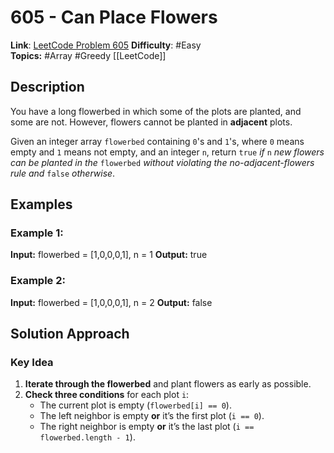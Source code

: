 # 605 - Can Place Flowers
**Link**: [LeetCode Problem 605](https://leetcode.com/problems/can-place-flowers/description/) 
**Difficulty**: #Easy  
**Topics:** #Array #Greedy
[[LeetCode]]
## Description

You have a long flowerbed in which some of the plots are planted, and some are not. However, flowers cannot be planted in **adjacent** plots.

Given an integer array `flowerbed` containing `0`'s and `1`'s, where `0` means empty and `1` means not empty, and an integer `n`, return `true` _if_ `n` _new flowers can be planted in the_ `flowerbed` _without violating the no-adjacent-flowers rule and_ `false` _otherwise_.

## Examples
### Example 1:
**Input:** flowerbed = [1,0,0,0,1], n = 1
**Output:** true

### Example 2:
**Input:** flowerbed = [1,0,0,0,1], n = 2
**Output:** false


## Solution Approach

### Key Idea
1. **Iterate through the flowerbed** and plant flowers as early as possible.
2. **Check three conditions** for each plot `i`:
    - The current plot is empty (`flowerbed[i] == 0`).
    - The left neighbor is empty **or** it’s the first plot (`i == 0`).
    - The right neighbor is empty **or** it’s the last plot (`i == flowerbed.length - 1`).

